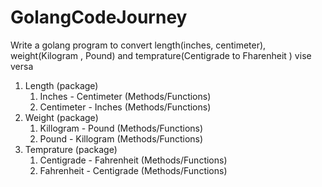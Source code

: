 # GolangCodeJourney


 Write a golang program to convert length(inches, centimeter), weight(Kilogram , Pound) and temprature(Centigrade to Fharenheit ) vise versa
1. Length (package)
   1. Inches - Centimeter (Methods/Functions)
   2. Centimeter - Inches (Methods/Functions)
2. Weight (package)
   1. Killogram - Pound (Methods/Functions)
   2. Pound - Killogram (Methods/Functions)
3. Temprature (package)
   1. Centigrade - Fahrenheit (Methods/Functions)
   2. Fahrenheit - Centigrade (Methods/Functions)

